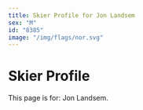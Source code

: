 ```yaml
---
title: Skier Profile for Jon Landsem
sex: "M"
id: "8385"
image: "/img/flags/nor.svg" 
---
```


# Skier Profile

This page is for: Jon Landsem.
    